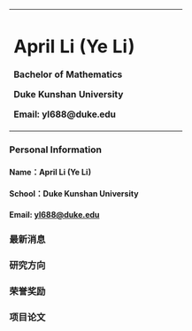 <table border="0">
  <tr>
    <td width="75%">
      <h1>April Li (Ye Li)</h1>
      <p><b>Bachelor of Mathematics</b></p>
      <p><b>Duke Kunshan University</b></p>
      <p><b>Email: yl688@duke.edu</b></p>
  </tr>
</table>

  
### Personal Information
#### Name：April Li (Ye Li)
#### School：Duke Kunshan University
#### Email: yl688@duke.edu

### 最新消息

### 研究方向

### 荣誉奖励

### 项目论文

